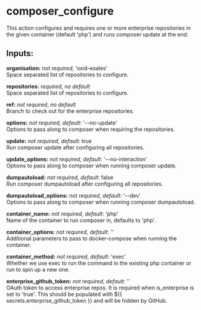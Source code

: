 # composer_configure
This action configures and requires one or more enterprise repositories in the
given container (default 'php') and runs composer update at the end.

## Inputs:
**organisation:** *not required*, 'oxid-esales'  
Space separated list of repositories to configure.

**repositories:** *required*, *no default*  
Space separated list of repositories to configure.

**ref:** *not required*, *no default*  
Branch to check out for the enterprise repositories.

**options:** *not required*, *default*: '--no-update'  
Options to pass along to composer when requiring the repositories.

**update:** *not required*, *default*: true  
Run composer update after configuring all repositories.

**update_options:** *not required*, *default*: '--no-interaction'  
Options to pass along to composer when running composer update.

**dumpautoload:** *not required*, *default*: false  
Run composer dumpautoload after configuring all repositories.

**dumpautoload_options:** *not required*, *default*: '--dev'  
Options to pass along to composer when running composer dumpautoload.

**container_name:** *not required*, *default*: 'php'  
Name of the container to run composer in, defaults to 'php'.

**container_options:** *not required*, *default*: ''  
Additional parameters to pass to docker-compose when running the container.

**container_method:** *not required*, *default*: 'exec'  
Whether we use exec to run the command in the existing php container or run to spin up a new one.

**enterprise_github_token:** *not required*, *default:* ''  
OAuth token to access enterprise repos. It is required when is_enterprise is
set to 'true'. This should be populated with ${{ secrets.enterprise_github_token }}
and will be hidden by GitHub.